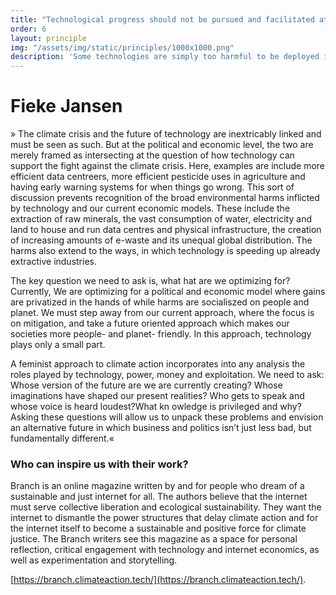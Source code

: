 ```yaml
---
title: "Technological progress should not be pursued and facilitated at all costs."
order: 6
layout: principle
img: "/assets/img/static/principles/1000x1000.png"
description: 'Some technologies are simply too harmful to be deployed in the first place. There is a need to set red lines on harmful technological practices and to do more research on the potential harm of emerging technologies on communities at the margins.'
---
```


# Fieke Jansen

» The climate crisis and the future of technology are inextricably linked and must be seen as such. But at the political and economic level, the two are merely framed as intersecting at the question of how technology can support the fight against the climate crisis. Here, examples are include more efficient data centreers, more efficient pesticide uses in agriculture and having early warning systems for when things go wrong. This sort of discussion prevents recognition of the broad environmental harms inflicted by technology and our current economic models. These include the extraction of raw minerals, the vast consumption of water, electricity and land to house and run data centres and physical infrastructure, the creation of increasing amounts of e-waste and its unequal global distribution. The harms also extend to the ways, in which technology is speeding up already extractive industries.

The key question we need to ask is, what hat are we optimizing for? Currently, We are optimizing for a political and economic model where gains are privatized in the hands of while harms are socialiszed on people and planet. We must step away from our current approach, where the focus is on mitigation, and  take a future oriented approach which makes our societies more people- and planet- friendly. In this approach, technology plays only a small part.

A feminist approach to climate action incorporates into any analysis the roles played by technology, power, money and exploitation. We need to ask: Whose version of the future are we are currently creating? Whose imaginations have shaped our present realities? Who gets to speak and whose voice is heard loudest?What kn owledge is privileged and why? Asking these questions will allow us to unpack these problems and envision an alternative future in which business and politics isn’t just less bad, but fundamentally different.«

<div class="principle-info-box" markdown="1">

### Who can inspire us with their work?

Branch is an online magazine written by and for people who dream of a sustainable and just internet for all. The authors believe that the internet must serve collective liberation and ecological sustainability. They want the internet to dismantle the power structures that delay climate action and for the internet itself to become a sustainable and positive force for climate justice. The Branch writers see this magazine as a space for personal reflection, critical engagement with technology and internet economics, as well as experimentation and storytelling.

[https://branch.climateaction.tech/](https://branch.climateaction.tech/).

</div>







